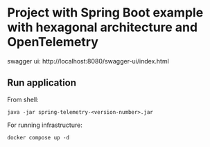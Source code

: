 # Project with Spring Boot example with hexagonal architecture and OpenTelemetry

swagger ui: http://localhost:8080/swagger-ui/index.html

## Run application

From shell:

```shell
java -jar spring-telemetry-<version-number>.jar
```

For running infrastructure:
```shell
docker compose up -d
```

